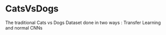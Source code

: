 # CatsVsDogs
The traditional Cats vs Dogs Dataset done in two ways : Transfer Learning and normal CNNs
